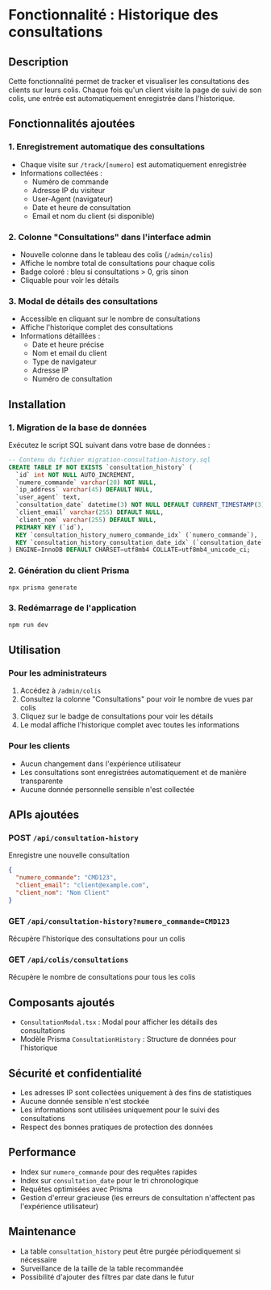 # Fonctionnalité : Historique des consultations

## Description

Cette fonctionnalité permet de tracker et visualiser les consultations des clients sur leurs colis. Chaque fois qu'un client visite la page de suivi de son colis, une entrée est automatiquement enregistrée dans l'historique.

## Fonctionnalités ajoutées

### 1. Enregistrement automatique des consultations
- Chaque visite sur `/track/[numero]` est automatiquement enregistrée
- Informations collectées :
  - Numéro de commande
  - Adresse IP du visiteur
  - User-Agent (navigateur)
  - Date et heure de consultation
  - Email et nom du client (si disponible)

### 2. Colonne "Consultations" dans l'interface admin
- Nouvelle colonne dans le tableau des colis (`/admin/colis`)
- Affiche le nombre total de consultations pour chaque colis
- Badge coloré : bleu si consultations > 0, gris sinon
- Cliquable pour voir les détails

### 3. Modal de détails des consultations
- Accessible en cliquant sur le nombre de consultations
- Affiche l'historique complet des consultations
- Informations détaillées :
  - Date et heure précise
  - Nom et email du client
  - Type de navigateur
  - Adresse IP
  - Numéro de consultation

## Installation

### 1. Migration de la base de données

Exécutez le script SQL suivant dans votre base de données :

```sql
-- Contenu du fichier migration-consultation-history.sql
CREATE TABLE IF NOT EXISTS `consultation_history` (
  `id` int NOT NULL AUTO_INCREMENT,
  `numero_commande` varchar(20) NOT NULL,
  `ip_address` varchar(45) DEFAULT NULL,
  `user_agent` text,
  `consultation_date` datetime(3) NOT NULL DEFAULT CURRENT_TIMESTAMP(3),
  `client_email` varchar(255) DEFAULT NULL,
  `client_nom` varchar(255) DEFAULT NULL,
  PRIMARY KEY (`id`),
  KEY `consultation_history_numero_commande_idx` (`numero_commande`),
  KEY `consultation_history_consultation_date_idx` (`consultation_date`)
) ENGINE=InnoDB DEFAULT CHARSET=utf8mb4 COLLATE=utf8mb4_unicode_ci;
```

### 2. Génération du client Prisma

```bash
npx prisma generate
```

### 3. Redémarrage de l'application

```bash
npm run dev
```

## Utilisation

### Pour les administrateurs

1. Accédez à `/admin/colis`
2. Consultez la colonne "Consultations" pour voir le nombre de vues par colis
3. Cliquez sur le badge de consultations pour voir les détails
4. Le modal affiche l'historique complet avec toutes les informations

### Pour les clients

- Aucun changement dans l'expérience utilisateur
- Les consultations sont enregistrées automatiquement et de manière transparente
- Aucune donnée personnelle sensible n'est collectée

## APIs ajoutées

### POST `/api/consultation-history`
Enregistre une nouvelle consultation
```json
{
  "numero_commande": "CMD123",
  "client_email": "client@example.com",
  "client_nom": "Nom Client"
}
```

### GET `/api/consultation-history?numero_commande=CMD123`
Récupère l'historique des consultations pour un colis

### GET `/api/colis/consultations`
Récupère le nombre de consultations pour tous les colis

## Composants ajoutés

- `ConsultationModal.tsx` : Modal pour afficher les détails des consultations
- Modèle Prisma `ConsultationHistory` : Structure de données pour l'historique

## Sécurité et confidentialité

- Les adresses IP sont collectées uniquement à des fins de statistiques
- Aucune donnée sensible n'est stockée
- Les informations sont utilisées uniquement pour le suivi des consultations
- Respect des bonnes pratiques de protection des données

## Performance

- Index sur `numero_commande` pour des requêtes rapides
- Index sur `consultation_date` pour le tri chronologique
- Requêtes optimisées avec Prisma
- Gestion d'erreur gracieuse (les erreurs de consultation n'affectent pas l'expérience utilisateur)

## Maintenance

- La table `consultation_history` peut être purgée périodiquement si nécessaire
- Surveillance de la taille de la table recommandée
- Possibilité d'ajouter des filtres par date dans le futur 